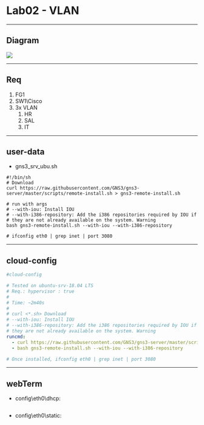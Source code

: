 # Lab02 - VLAN

---

## Diagram
[<img src="https://i.imgur.com/mqUAZDN.png">](https://i.imgur.com/mqUAZDN.png)

---

## Req
1. FG1
2. SW1\Cisco
3. 3x VLAN
   1. HR
   2. SAL
   3. IT

---

## user-data
* gns3_srv_ubu.sh
````
#!/bin/sh
# Download
curl https://raw.githubusercontent.com/GNS3/gns3-server/master/scripts/remote-install.sh > gns3-remote-install.sh

# run with args
# --with-iou: Install IOU
# --with-i386-repository: Add the i386 repositories required by IOU if
# they are not already available on the system. Warning
bash gns3-remote-install.sh --with-iou --with-i386-repository

# ifconfig eth0 | grep inet | port 3080
````

---

## cloud-config
````yaml
#cloud-config

# Tested on ubuntu-srv-18.04 LTS
# Req.: hypervisor : true
#
# Time: ~2m40s
#
# curl <*.sh> Download
# --with-iou: Install IOU
# --with-i386-repository: Add the i386 repositories required by IOU if
# they are not already available on the system. Warning
runcmd:
  - curl https://raw.githubusercontent.com/GNS3/gns3-server/master/scripts/remote-install.sh > gns3-remote-install.sh
  - bash gns3-remote-install.sh --with-iou --with-i386-repository

# Once installed, ifconfig eth0 | grep inet | port 3080
````

---

## webTerm
* config\eth0\dhcp:
````sh
````
* config\eth0\static:
````sh
````
